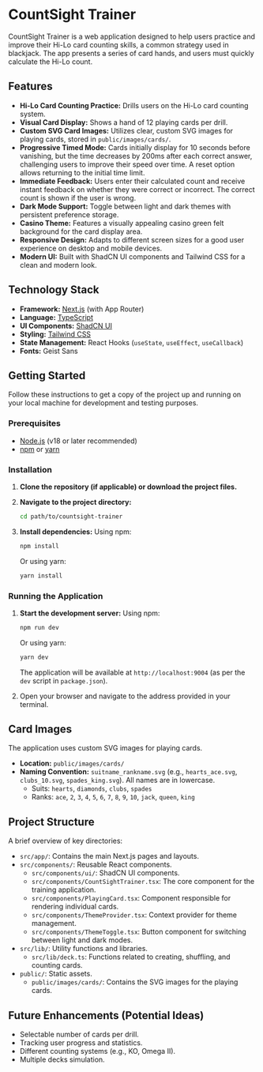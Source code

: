 
# CountSight Trainer

CountSight Trainer is a web application designed to help users practice and improve their Hi-Lo card counting skills, a common strategy used in blackjack. The app presents a series of card hands, and users must quickly calculate the Hi-Lo count.

## Features

*   **Hi-Lo Card Counting Practice:** Drills users on the Hi-Lo card counting system.
*   **Visual Card Display:** Shows a hand of 12 playing cards per drill.
*   **Custom SVG Card Images:** Utilizes clear, custom SVG images for playing cards, stored in `public/images/cards/`.
*   **Progressive Timed Mode:** Cards initially display for 10 seconds before vanishing, but the time decreases by 200ms after each correct answer, challenging users to improve their speed over time. A reset option allows returning to the initial time limit.
*   **Immediate Feedback:** Users enter their calculated count and receive instant feedback on whether they were correct or incorrect. The correct count is shown if the user is wrong.
*   **Dark Mode Support:** Toggle between light and dark themes with persistent preference storage.
*   **Casino Theme:** Features a visually appealing casino green felt background for the card display area.
*   **Responsive Design:** Adapts to different screen sizes for a good user experience on desktop and mobile devices.
*   **Modern UI:** Built with ShadCN UI components and Tailwind CSS for a clean and modern look.

## Technology Stack

*   **Framework:** [Next.js](https://nextjs.org/) (with App Router)
*   **Language:** [TypeScript](https://www.typescriptlang.org/)
*   **UI Components:** [ShadCN UI](https://ui.shadcn.com/)
*   **Styling:** [Tailwind CSS](https://tailwindcss.com/)
*   **State Management:** React Hooks (`useState`, `useEffect`, `useCallback`)
*   **Fonts:** Geist Sans

## Getting Started

Follow these instructions to get a copy of the project up and running on your local machine for development and testing purposes.

### Prerequisites

*   [Node.js](https://nodejs.org/) (v18 or later recommended)
*   [npm](https://www.npmjs.com/) or [yarn](https://yarnpkg.com/)

### Installation

1.  **Clone the repository (if applicable) or download the project files.**

2.  **Navigate to the project directory:**
    ```bash
    cd path/to/countsight-trainer
    ```

3.  **Install dependencies:**
    Using npm:
    ```bash
    npm install
    ```
    Or using yarn:
    ```bash
    yarn install
    ```

### Running the Application

1.  **Start the development server:**
    Using npm:
    ```bash
    npm run dev
    ```
    Or using yarn:
    ```bash
    yarn dev
    ```
    The application will be available at `http://localhost:9004` (as per the `dev` script in `package.json`).

2.  Open your browser and navigate to the address provided in your terminal.

## Card Images

The application uses custom SVG images for playing cards.
*   **Location:** `public/images/cards/`
*   **Naming Convention:** `suitname_rankname.svg` (e.g., `hearts_ace.svg`, `clubs_10.svg`, `spades_king.svg`). All names are in lowercase.
    *   Suits: `hearts`, `diamonds`, `clubs`, `spades`
    *   Ranks: `ace`, `2`, `3`, `4`, `5`, `6`, `7`, `8`, `9`, `10`, `jack`, `queen`, `king`

## Project Structure

A brief overview of key directories:
*   `src/app/`: Contains the main Next.js pages and layouts.
*   `src/components/`: Reusable React components.
    *   `src/components/ui/`: ShadCN UI components.
    *   `src/components/CountSightTrainer.tsx`: The core component for the training application.
    *   `src/components/PlayingCard.tsx`: Component responsible for rendering individual cards.
    *   `src/components/ThemeProvider.tsx`: Context provider for theme management.
    *   `src/components/ThemeToggle.tsx`: Button component for switching between light and dark modes.
*   `src/lib/`: Utility functions and libraries.
    *   `src/lib/deck.ts`: Functions related to creating, shuffling, and counting cards.
*   `public/`: Static assets.
    *   `public/images/cards/`: Contains the SVG images for the playing cards.

## Future Enhancements (Potential Ideas)

*   Selectable number of cards per drill.
*   Tracking user progress and statistics.
*   Different counting systems (e.g., KO, Omega II).
*   Multiple decks simulation.
